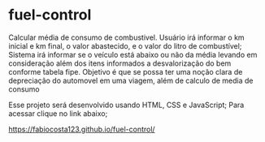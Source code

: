 # fuel-control
Calcular média de consumo de combustivel. 
Usuário irá informar o km inicial e km final, o valor abastecido, e o valor do litro de combustível;
Sistema irá informar se o veículo está abaixo ou não da média levando em consideração além dos itens informados
a desvalorização do bem conforme tabela fipe. 
Objetivo é que se possa ter uma noção clara de depreciação do automovel em uma viagem, além de calculo de media de consumo

Esse projeto será desenvolvido usando HTML, CSS e JavaScript;
Para acessar clique no link abaixo;

https://fabiocosta123.github.io/fuel-control/


